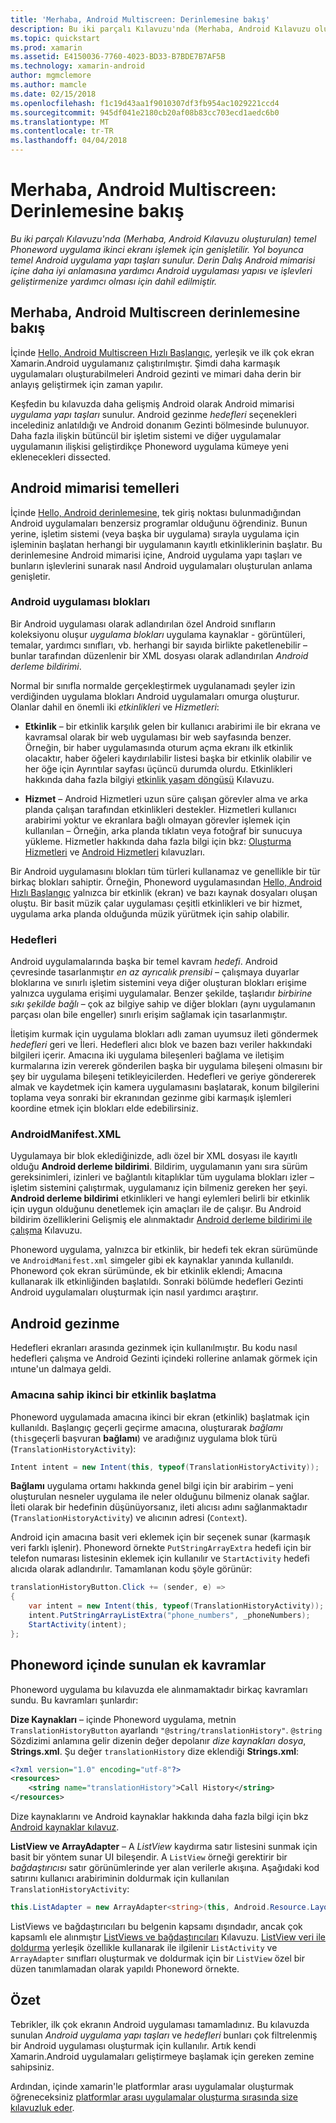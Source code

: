 ```yaml
---
title: 'Merhaba, Android Multiscreen: Derinlemesine bakış'
description: Bu iki parçalı Kılavuzu'nda (Merhaba, Android Kılavuzu oluşturulan) temel Phoneword uygulama ikinci ekranı işlemek için genişletilir. Yol boyunca temel Android uygulama yapı taşları sunulur. Derin Dalış Android mimarisi içine daha iyi anlamasına yardımcı Android uygulaması yapısı ve işlevleri geliştirmenize yardımcı olması için dahil edilmiştir.
ms.topic: quickstart
ms.prod: xamarin
ms.assetid: E4150036-7760-4023-BD33-B7BDE7B7AF5B
ms.technology: xamarin-android
author: mgmclemore
ms.author: mamcle
ms.date: 02/15/2018
ms.openlocfilehash: f1c19d43aa1f9010307df3fb954ac1029221ccd4
ms.sourcegitcommit: 945df041e2180cb20af08b83cc703ecd1aedc6b0
ms.translationtype: MT
ms.contentlocale: tr-TR
ms.lasthandoff: 04/04/2018
---
```

# <a name="hello-android-multiscreen-deep-dive"></a>Merhaba, Android Multiscreen: Derinlemesine bakış

_Bu iki parçalı Kılavuzu'nda (Merhaba, Android Kılavuzu oluşturulan) temel Phoneword uygulama ikinci ekranı işlemek için genişletilir. Yol boyunca temel Android uygulama yapı taşları sunulur. Derin Dalış Android mimarisi içine daha iyi anlamasına yardımcı Android uygulaması yapısı ve işlevleri geliştirmenize yardımcı olması için dahil edilmiştir._

## <a name="hello-android-multiscreen-deep-dive"></a>Merhaba, Android Multiscreen derinlemesine bakış

İçinde [Hello, Android Multiscreen Hızlı Başlangıç](~/android/get-started/hello-android-multiscreen/hello-android-multiscreen-quickstart.md), yerleşik ve ilk çok ekran Xamarin.Android uygulamanız çalıştırılmıştır.
Şimdi daha karmaşık uygulamaları oluşturabilmeleri Android gezinti ve mimari daha derin bir anlayış geliştirmek için zaman yapılır.

Keşfedin bu kılavuzda daha gelişmiş Android olarak Android mimarisi *uygulama yapı taşları* sunulur. Android gezinme *hedefleri* seçenekleri incelediniz anlatıldığı ve Android donanım Gezinti bölmesinde bulunuyor. Daha fazla ilişkin bütüncül bir işletim sistemi ve diğer uygulamalar uygulamanın ilişkisi geliştirdikçe Phoneword uygulama kümeye yeni eklenecekleri dissected.


## <a name="android-architecture-basics"></a>Android mimarisi temelleri

İçinde [Hello, Android derinlemesine](~/android/get-started/hello-android/hello-android-deepdive.md), tek giriş noktası bulunmadığından Android uygulamaları benzersiz programlar olduğunu öğrendiniz. Bunun yerine, işletim sistemi (veya başka bir uygulama) sırayla uygulama için işleminin başlatan herhangi bir uygulamanın kayıtlı etkinliklerinin başlatır. Bu derinlemesine Android mimarisi içine, Android uygulama yapı taşları ve bunların işlevlerini sunarak nasıl Android uygulamaları oluşturulan anlama genişletir.


### <a name="android-application-blocks"></a>Android uygulaması blokları

Bir Android uygulaması olarak adlandırılan özel Android sınıfların koleksiyonu oluşur *uygulama blokları* uygulama kaynaklar - görüntüleri, temalar, yardımcı sınıfları, vb. herhangi bir sayıda birlikte paketlenebilir &ndash; bunlar tarafından düzenlenir bir XML dosyası olarak adlandırılan *Android derleme bildirimi*.

Normal bir sınıfla normalde gerçekleştirmek uygulanamadı şeyler izin verdiğinden uygulama blokları Android uygulamaları omurga oluşturur. Olanlar dahil en önemli iki _etkinlikleri_ ve _Hizmetleri_:

-   **Etkinlik** &ndash; bir etkinlik karşılık gelen bir kullanıcı arabirimi ile bir ekrana ve kavramsal olarak bir web uygulaması bir web sayfasında benzer. Örneğin, bir haber uygulamasında oturum açma ekranı ilk etkinlik olacaktır, haber öğeleri kaydırılabilir listesi başka bir etkinlik olabilir ve her öğe için Ayrıntılar sayfası üçüncü durumda olurdu. Etkinlikleri hakkında daha fazla bilgiyi [etkinlik yaşam döngüsü](~/android/app-fundamentals/activity-lifecycle/index.md) Kılavuzu.

-   **Hizmet** &ndash; Android Hizmetleri uzun süre çalışan görevler alma ve arka planda çalışan tarafından etkinlikleri destekler. Hizmetleri kullanıcı arabirimi yoktur ve ekranlara bağlı olmayan görevler işlemek için kullanılan &ndash; Örneğin, arka planda tıklatın veya fotoğraf bir sunucuya yükleme. Hizmetler hakkında daha fazla bilgi için bkz: [Oluşturma Hizmetleri](~/android/app-fundamentals/services/index.md) ve [Android Hizmetleri](~/android/app-fundamentals/services/index.md) kılavuzları.


Bir Android uygulamasını blokları tüm türleri kullanamaz ve genellikle bir tür birkaç blokları sahiptir. Örneğin, Phoneword uygulamasından [Hello, Android Hızlı Başlangıç](~/android/get-started/hello-android/hello-android-quickstart.md) yalnızca bir etkinlik (ekran) ve bazı kaynak dosyaları oluşan oluştu. Bir basit müzik çalar uygulaması çeşitli etkinlikleri ve bir hizmet, uygulama arka planda olduğunda müzik yürütmek için sahip olabilir.

### <a name="intents"></a>Hedefleri

Android uygulamalarında başka bir temel kavram *hedefi*.
Android çevresinde tasarlanmıştır *en az ayrıcalık prensibi* &ndash; çalışmaya duyarlar bloklarına ve sınırlı işletim sistemini veya diğer oluşturan blokları erişime yalnızca uygulama erişimi uygulamalar. Benzer şekilde, taşlarıdır *birbirine sıkı şekilde bağlı* &ndash; çok az bilgiye sahip ve diğer blokları (aynı uygulamanın parçası olan bile engeller) sınırlı erişim sağlamak için tasarlanmıştır.

İletişim kurmak için uygulama blokları adlı zaman uyumsuz ileti göndermek *hedefleri* geri ve İleri. Hedefleri alıcı blok ve bazen bazı veriler hakkındaki bilgileri içerir. Amacına iki uygulama bileşenleri bağlama ve iletişim kurmalarına izin vererek gönderilen başka bir uygulama bileşeni olmasını bir şey bir uygulama bileşeni tetikleyicilerden. Hedefleri ve geriye göndererek almak ve kaydetmek için kamera uygulamasını başlatarak, konum bilgilerini toplama veya sonraki bir ekranından gezinme gibi karmaşık işlemleri koordine etmek için blokları elde edebilirsiniz.


### <a name="androidmanifestxml"></a>AndroidManifest.XML

Uygulamaya bir blok eklediğinizde, adlı özel bir XML dosyası ile kayıtlı olduğu **Android derleme bildirimi**. Bildirim, uygulamanın yanı sıra sürüm gereksinimleri, izinleri ve bağlantılı kitaplıklar tüm uygulama blokları izler &ndash; işletim sistemini çalıştırmak, uygulamanız için bilmeniz gereken her şeyi. **Android derleme bildirimi** etkinlikleri ve hangi eylemleri belirli bir etkinlik için uygun olduğunu denetlemek için amaçları ile de çalışır. Bu Android bildirim özelliklerini Gelişmiş ele alınmaktadır [Android derleme bildirimi ile çalışma](~/android/platform/android-manifest.md) Kılavuzu.

Phoneword uygulama, yalnızca bir etkinlik, bir hedefi tek ekran sürümünde ve `AndroidManifest.xml` simgeler gibi ek kaynaklar yanında kullanıldı. Phoneword çok ekran sürümünde, ek bir etkinlik eklendi; Amacına kullanarak ilk etkinliğinden başlatıldı. Sonraki bölümde hedefleri Gezinti Android uygulamaları oluşturmak için nasıl yardımcı araştırır.

## <a name="android-navigation"></a>Android gezinme

Hedefleri ekranları arasında gezinmek için kullanılmıştır. Bu kodu nasıl hedefleri çalışma ve Android Gezinti içindeki rollerine anlamak görmek için ıntune'un dalmaya geldi.


### <a name="launching-a-second-activity-with-an-intent"></a>Amacına sahip ikinci bir etkinlik başlatma

Phoneword uygulamada amacına ikinci bir ekran (etkinlik) başlatmak için kullanıldı. Başlangıç geçerli geçirme amacına, oluşturarak *bağlamı* (`this`geçerli başvuran **bağlamı**) ve aradığınız uygulama blok türü (`TranslationHistoryActivity`):

```csharp
Intent intent = new Intent(this, typeof(TranslationHistoryActivity));
```

**Bağlamı** uygulama ortamı hakkında genel bilgi için bir arabirim &ndash; yeni oluşturulan nesneler uygulama ile neler olduğunu bilmeniz olanak sağlar. İleti olarak bir hedefinin düşünüyorsanız, ileti alıcısı adını sağlanmaktadır (`TranslationHistoryActivity`) ve alıcının adresi (`Context`).

Android için amacına basit veri eklemek için bir seçenek sunar (karmaşık veri farklı işlenir). Phoneword örnekte `PutStringArrayExtra` hedefi için bir telefon numarası listesinin eklemek için kullanılır ve `StartActivity` hedefi alıcıda olarak adlandırılır. Tamamlanan kodu şöyle görünür:

```csharp
translationHistoryButton.Click += (sender, e) =>
{
    var intent = new Intent(this, typeof(TranslationHistoryActivity));
    intent.PutStringArrayListExtra("phone_numbers", _phoneNumbers);
    StartActivity(intent);
};
```


## <a name="additional-concepts-introduced-in-phoneword"></a>Phoneword içinde sunulan ek kavramlar

Phoneword uygulama bu kılavuzda ele alınmamaktadır birkaç kavramları sundu. Bu kavramları şunlardır:

**Dize Kaynakları** &ndash; içinde Phoneword uygulama, metnin `TranslationHistoryButton` ayarlandı `"@string/translationHistory"`. `@string` Sözdizimi anlamına gelir dizenin değer depolanır _dize kaynakları dosya_, **Strings.xml**. Şu değer `translationHistory` dize eklendiği **Strings.xml**:

```xml
<?xml version="1.0" encoding="utf-8"?>
<resources>
    <string name="translationHistory">Call History</string>
</resources>
```

Dize kaynaklarını ve Android kaynaklar hakkında daha fazla bilgi için bkz [Android kaynaklar kılavuz](~/android/app-fundamentals/resources-in-android/index.md).

**ListView ve ArrayAdapter** &ndash; A _ListView_ kaydırma satır listesini sunmak için basit bir yöntem sunar UI bileşendir. A `ListView` örneği gerektirir bir _bağdaştırıcısı_ satır görünümlerinde yer alan verilerle akışına. Aşağıdaki kod satırını kullanıcı arabiriminin doldurmak için kullanılan `TranslationHistoryActivity`:

```csharp
this.ListAdapter = new ArrayAdapter<string>(this, Android.Resource.Layout.SimpleListItem1, phoneNumbers);
```

ListViews ve bağdaştırıcıları bu belgenin kapsamı dışındadır, ancak çok kapsamlı ele alınmıştır [ListViews ve bağdaştırıcıları](~/android/user-interface/layouts/list-view/index.md) Kılavuzu.
[ListView veri ile doldurma](~/android/user-interface/layouts/list-view/populating.md) yerleşik özellikle kullanarak ile ilgilenir `ListActivity` ve `ArrayAdapter` sınıfları oluşturmak ve doldurmak için bir `ListView` özel bir düzen tanımlamadan olarak yapıldı Phoneword örnekte.


## <a name="summary"></a>Özet

Tebrikler, ilk çok ekranın Android uygulaması tamamladınız. Bu kılavuzda sunulan *Android uygulama yapı taşları* ve *hedefleri* bunları çok filtrelenmiş bir Android uygulaması oluşturmak için kullanılır. Artık kendi Xamarin.Android uygulamaları geliştirmeye başlamak için gereken zemine sahipsiniz.

Ardından, içinde xamarin'le platformlar arası uygulamalar oluşturmak öğreneceksiniz [platformlar arası uygulamalar oluşturma sırasında size kılavuzluk eder](~/cross-platform/app-fundamentals/building-cross-platform-applications/index.md).
